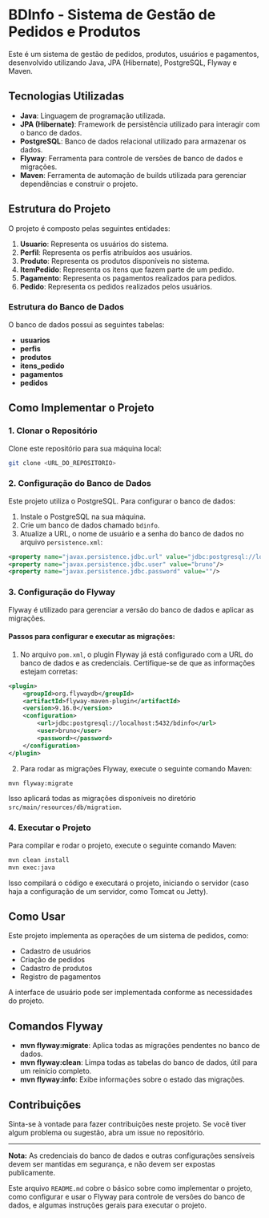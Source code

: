 # BDInfo - Sistema de Gestão de Pedidos e Produtos

Este é um sistema de gestão de pedidos, produtos, usuários e pagamentos, desenvolvido utilizando Java, JPA (Hibernate), PostgreSQL, Flyway e Maven.

## Tecnologias Utilizadas

- **Java**: Linguagem de programação utilizada.
- **JPA (Hibernate)**: Framework de persistência utilizado para interagir com o banco de dados.
- **PostgreSQL**: Banco de dados relacional utilizado para armazenar os dados.
- **Flyway**: Ferramenta para controle de versões de banco de dados e migrações.
- **Maven**: Ferramenta de automação de builds utilizada para gerenciar dependências e construir o projeto.

## Estrutura do Projeto

O projeto é composto pelas seguintes entidades:

1. **Usuario**: Representa os usuários do sistema.
2. **Perfil**: Representa os perfis atribuídos aos usuários.
3. **Produto**: Representa os produtos disponíveis no sistema.
4. **ItemPedido**: Representa os itens que fazem parte de um pedido.
5. **Pagamento**: Representa os pagamentos realizados para pedidos.
6. **Pedido**: Representa os pedidos realizados pelos usuários.

### Estrutura do Banco de Dados

O banco de dados possui as seguintes tabelas:

- **usuarios**
- **perfis**
- **produtos**
- **itens_pedido**
- **pagamentos**
- **pedidos**

## Como Implementar o Projeto

### 1. Clonar o Repositório

Clone este repositório para sua máquina local:

```bash
git clone <URL_DO_REPOSITORIO>
```

### 2. Configuração do Banco de Dados

Este projeto utiliza o PostgreSQL. Para configurar o banco de dados:

1. Instale o PostgreSQL na sua máquina.
2. Crie um banco de dados chamado `bdinfo`.
3. Atualize a URL, o nome de usuário e a senha do banco de dados no arquivo `persistence.xml`:

```xml
<property name="javax.persistence.jdbc.url" value="jdbc:postgresql://localhost:5432/bdinfo"/>
<property name="javax.persistence.jdbc.user" value="bruno"/>
<property name="javax.persistence.jdbc.password" value=""/>
```

### 3. Configuração do Flyway

Flyway é utilizado para gerenciar a versão do banco de dados e aplicar as migrações.

#### Passos para configurar e executar as migrações:

1. No arquivo `pom.xml`, o plugin Flyway já está configurado com a URL do banco de dados e as credenciais. Certifique-se de que as informações estejam corretas:

```xml
<plugin>
    <groupId>org.flywaydb</groupId>
    <artifactId>flyway-maven-plugin</artifactId>
    <version>9.16.0</version>
    <configuration>
        <url>jdbc:postgresql://localhost:5432/bdinfo</url>
        <user>bruno</user>
        <password></password>
    </configuration>
</plugin>
```

2. Para rodar as migrações Flyway, execute o seguinte comando Maven:

```bash
mvn flyway:migrate
```

Isso aplicará todas as migrações disponíveis no diretório `src/main/resources/db/migration`.

### 4. Executar o Projeto

Para compilar e rodar o projeto, execute o seguinte comando Maven:

```bash
mvn clean install
mvn exec:java
```

Isso compilará o código e executará o projeto, iniciando o servidor (caso haja a configuração de um servidor, como Tomcat ou Jetty).

## Como Usar

Este projeto implementa as operações de um sistema de pedidos, como:

- Cadastro de usuários
- Criação de pedidos
- Cadastro de produtos
- Registro de pagamentos

A interface de usuário pode ser implementada conforme as necessidades do projeto.

## Comandos Flyway

- **mvn flyway:migrate**: Aplica todas as migrações pendentes no banco de dados.
- **mvn flyway:clean**: Limpa todas as tabelas do banco de dados, útil para um reinício completo.
- **mvn flyway:info**: Exibe informações sobre o estado das migrações.

## Contribuições

Sinta-se à vontade para fazer contribuições neste projeto. Se você tiver algum problema ou sugestão, abra um issue no repositório.

---

**Nota:** As credenciais do banco de dados e outras configurações sensíveis devem ser mantidas em segurança, e não devem ser expostas publicamente.

Este arquivo `README.md` cobre o básico sobre como implementar o projeto, como configurar e usar o Flyway para controle de versões do banco de dados, e algumas instruções gerais para executar o projeto.